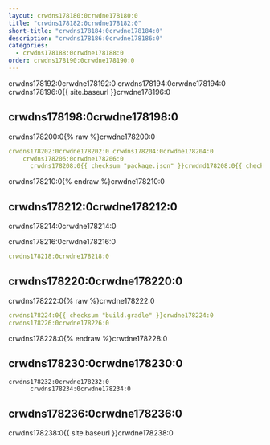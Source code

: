 ```yaml
---
layout: crwdns178180:0crwdne178180:0
title: "crwdns178182:0crwdne178182:0"
short-title: "crwdns178184:0crwdne178184:0"
description: "crwdns178186:0crwdne178186:0"
categories:
  - crwdns178188:0crwdne178188:0
order: crwdns178190:0crwdne178190:0
---
```



crwdns178192:0crwdne178192:0 crwdns178194:0crwdne178194:0 crwdns178196:0{{ site.baseurl }}crwdne178196:0

## crwdns178198:0crwdne178198:0

crwdns178200:0{% raw %}crwdne178200:0

```yaml
crwdns178202:0crwdne178202:0 crwdns178204:0crwdne178204:0
    crwdns178206:0crwdne178206:0
      crwdns178208:0{{ checksum "package.json" }}crwdnd178208:0{{ checksum "package.json" }}crwdne178208:0
```

crwdns178210:0{% endraw %}crwdne178210:0

## crwdns178212:0crwdne178212:0

crwdns178214:0crwdne178214:0

crwdns178216:0crwdne178216:0

```yaml
crwdns178218:0crwdne178218:0
```

## crwdns178220:0crwdne178220:0

crwdns178222:0{% raw %}crwdne178222:0

```yaml
crwdns178224:0{{ checksum "build.gradle" }}crwdne178224:0
crwdns178226:0crwdne178226:0
```

crwdns178228:0{% endraw %}crwdne178228:0

## crwdns178230:0crwdne178230:0

    crwdns178232:0crwdne178232:0
          crwdns178234:0crwdne178234:0
    
    

## crwdns178236:0crwdne178236:0

crwdns178238:0{{ site.baseurl }}crwdne178238:0